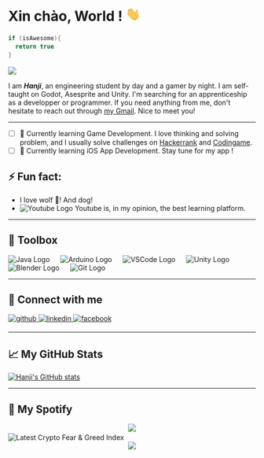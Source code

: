 <h1> Xin chào, World ! <img src="https://raw.githubusercontent.com/ABSphreak/ABSphreak/master/gifs/Hi.gif" width="30px"></h1>

```java
if (isAwesome){
  return true
}
```

<img src="https://komarev.com/ghpvc/?username=hans-min&&style=flat-square" align="center" />
</div>  

I am ***Hanji***, an engineering student by day and a gamer by night. I am self-taught on Godot, Asesprite and Unity. I'm searching for an apprenticeship as a developper or programmer. If you need anything from me, don't hesitate to reach out through <a href="mailto:kaitothedraggy@gmail.com"> my Gmail</a>.
Nice to meet you!

---

- [ ] 🌱 Currently learning Game Development. I love thinking and solving problem, and I usually solve challenges on [Hackerrank](https://www.hackerrank.com/HansMin) and [Codingame](https://www.codingame.com/profile/db06ffcc4d050af98f3ebf2ed06358c87250861). 
- [ ] 🍎 Currently learning iOS App Development. Stay tune for my app !

## ⚡ Fun fact:
-  I love wolf 🐺! And dog! 
  - <img src="https://cdn.worldvectorlogo.com/logos/youtube-3.svg" alt="Youtube Logo" width="20" height="20"/> Youtube is, in my opinion, the best learning platform.
---
## 🧰 Toolbox
<img src="https://cdn.worldvectorlogo.com/logos/java-4.svg" alt="Java Logo" width="60" height="60"/> &emsp;   <img src="https://cdn.worldvectorlogo.com/logos/arduino-1.svg" alt="Arduino Logo" width="60" height="60"/>  &emsp;   <img src="https://cdn.worldvectorlogo.com/logos/visual-studio-code-1.svg" alt="VSCode Logo" width="60" height="60"/>   &emsp;  <img src="https://cdn.worldvectorlogo.com/logos/unity-69.svg" alt="Unity Logo" width="60" height="60"/>  &emsp;   <img src="https://cdn.worldvectorlogo.com/logos/blender-2.svg" alt="Blender Logo" width="70" height="70"/> &emsp;   <img src="https://cdn.worldvectorlogo.com/logos/git-icon.svg" alt="Git Logo" width="60" height="60"/>



---
## 💬 Connect with me  
<a href="https://github.com/hans-min" target="_blank">
<img src=https://img.shields.io/badge/github-%2324292e.svg?&style=for-the-badge&logo=github&logoColor=white alt=github style="margin-bottom: 5px;" />
</a>
<a href="https://linkedin.com/in/hans-min-4510471" target="_blank">
<img src=https://img.shields.io/badge/linkedin-%231E77B5.svg?&style=for-the-badge&logo=linkedin&logoColor=white alt=linkedin style="margin-bottom: 5px;" />
</a>
<a href="https://www.facebook.com/Hanji4510471" target="_blank">
<img src=https://img.shields.io/badge/facebook-%232E87FB.svg?&style=for-the-badge&logo=facebook&logoColor=white alt=facebook style="margin-bottom: 5px;" />
</a>  

---

## &#x1f4c8; My GitHub Stats

[![Hanji's GitHub stats](https://github-readme-stats.vercel.app/api?username=hans-min&theme=tokyonight)](https://github.com/anuraghazra/github-readme-stats)

---
## :musical_note: My Spotify
<div align="center"><img src="https://spotify-github-profile.vercel.app/api/view?uid=21d7ekna6xenverhurwkiuo3q&cover_image=true&theme=default" /></div>  


<img src="https://alternative.me/crypto/fear-and-greed-index.png" alt="Latest Crypto Fear & Greed Index" />

<br/>  
<div align="center"><img src="https://camo.githubusercontent.com/7998890254268d8ed476c9f66d3fa59d21dd354d2090036083c82af4cda2a0eb/68747470733a2f2f666f7274686562616467652e636f6d2f696d616765732f6261646765732f6275696c742d776974682d6c6f76652e737667"/></div>  

  

